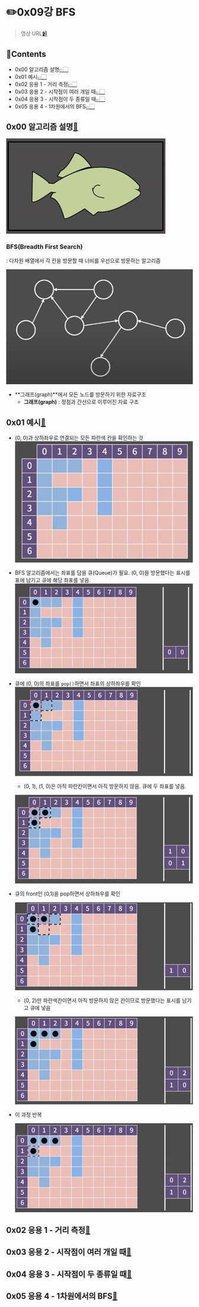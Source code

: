 # ✏️0x09강 BFS

> 영상 URL[📹](https://youtu.be/ftOmGdm95XI)

## 📑Contents<a id='contents'></a>

* 0x00 알고리즘 설명[👉🏻](#0x00)
* 0x01 예시[👉🏻](#0x01)
* 0x02 응용 1 - 거리 측정[👉🏻](#0x02)
* 0x03 응용 2 - 시작점이 여러 개일 때[👉🏻](#0x03)
* 0x04 응용 3 - 시작점이 두 종류일 때[👉🏻](#0x04)
* 0x05 응용 4 - 1차원에서의 BFS[👉🏻](#0x05)

## 0x00 알고리즘 설명[📑](#contents)<a id='0x00'></a>

![image-20221122232555671](../images/0x09_BFS/image-20221122232555671.png)

### BFS(Breadth First Search)

: 다차원 배열에서 각 칸을 방문할 때 너비를 우선으로 방문하는 알고리즘

![image-20221122233042152](../images/0x09_BFS/image-20221122233042152.png)

* **그래프(graph)**에서 모든 노드를 방문하기 위한 자료구조
  * **그래프(graph)** : 정점과 간선으로 이루어진 자료 구조

## 0x01 예시[📑](#contents)<a id='0x01'></a>

* (0, 0)과 상하좌우로 연결되는 모든 파란색 칸을 확인하는 것
  ![image-20221123074358604](../images/0x09_BFS/image-20221123074358604.png)

* BFS 알고리즘에서는 좌표를 담을 큐(Queue)가 필요. (0, 0)을 방문했다는 표시를 표에 남기고 큐에 해당 좌표를 넣음.
  ![image-20221123074510359](../images/0x09_BFS/image-20221123074510359.png)

* 큐에 (0, 0)의 좌표를 `pop()`하면서 좌표의 상하좌우를 확인
  ![image-20221123074652206](../images/0x09_BFS/image-20221123074652206.png)

  * (0, 1), (1, 0)은 아직 파란칸이면서 아직 방문하지 않음. 큐에 두 좌표를 넣음.

  ![image-20221123074842474](../images/0x09_BFS/image-20221123074842474.png)

* 큐의 front인 (0,1)을 pop하면서 상하좌우를 확인

  ![image-20221123074916230](../images/0x09_BFS/image-20221123074916230.png)

  * (0, 2)만 파란색칸이면서 아직 방문하지 않은 칸이므로 방문했다는 표시를 남기고 큐에 넣음

  ![image-20221123075030271](../images/0x09_BFS/image-20221123075030271.png)

* 이 과정 반복

  ![Animation](images/Animation.gif)

## 0x02 응용 1 - 거리 측정[📑](#contents)<a id='0x02'></a>



## 0x03 응용 2 - 시작점이 여러 개일 때[📑](#contents)<a id='0x03'></a>



## 0x04 응용 3 - 시작점이 두 종류일 때[📑](#contents)<a id='0x04'></a>



## 0x05 응용 4 - 1차원에서의 BFS[📑](#contents)<a id='0x05'></a>